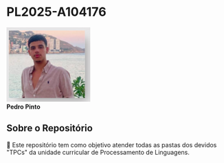 # PL2025-A104176

![Foto](./imageProfile.png)  
**Pedro Pinto**

## Sobre o Repositório

📌 Este repositório tem como objetivo atender todas as pastas dos devidos "TPCs" da unidade curricular de Processamento de Linguagens.










